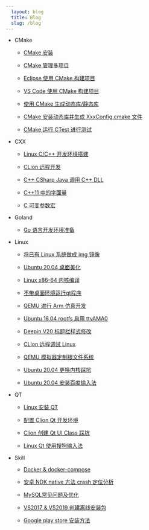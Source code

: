 ```yaml
---
  layout: blog
  title: Blog
  slug: /blog
---
```

* CMake

  * [CMake 安装](blog/CMake/001_InstallCMake.md)

  * [CMake 管理多项目](blog/CMake/002_CmakeMultiproject.md)

  * [Eclipse 使用 CMake 构建项目](blog/CMake/003_CmakeEclipse.md)

  * [VS Code 使用 CMake 构建项目](blog/CMake/004_CmakeVScode.md)

  * [使用 CMake 生成动态库/静态库](blog/CMake/005_CmakeGenerateSharedLib.md)

  * [CMake 安装动态库并生成 XxxConfig.cmake 文件](blog/CMake/006_CmakeInstallSharedLib.md)

  * [CMake 运行 CTest 进行测试](blog/CMake/007_CmakeCTest.md)

* CXX

  * [Linux C/C++ 开发环境搭建](blog/CXX/001_LinuxCxxDevelopmentEnvironment.md)

  * [CLion 远程开发](blog/CXX/002_CLionRemoteDevelopment.md)

  * [C++ CSharp Java 调用 C++ DLL](blog/CXX/003_CxxCsharpJavaCallCxxlib.md)

  * [C++11 中的字面量](blog/CXX/004_CxxVariousStringAndCharacterTypes.md)

  * [C 可变参数宏](blog/CXX/005_CxxVariableParameterMacro.md)

* Goland

  * [Go 语言开发环境准备](blog/Goland/001_DevelopmentEnvironment.md)

* Linux

  * [将已有 Linux 系统做成 img 镜像](blog/Linux/001_LinuxSystemToImage.md)

  * [Ubuntu 20.04 桌面美化](blog/Linux/002_BeautifyUbuntuDesktop.md)

  * [Linux x86-64 内核编译](blog/Linux/003_CompileKernel.md)

  * [不带桌面环境运行qt程序](blog/Linux/004_RunQtGUIWithoutDesktop.md)

  * [QEMU 进行 Arm 仿真开发](blog/Linux/005_QEMUArm.md)

  * [Ubuntu 16.04 rootfs 启用 ttyAMA0](blog/Linux/006_Ubuntu16.04RootfsttyAMA0.md)

  * [Deepin V20 标题栏样式修改](blog/Linux/007_DeepinV20TitleBar.md)

  * [CLion 远程调试 Linux](blog/Linux/008_CLionRemoteDebug.md)

  * [QEMU 模拟器定制根文件系统](blog/Linux/009_QEMUBuildRootfs.md)

  * [Ubuntu 20.04 更换内核踩坑](blog/Linux/010_UbuntuReplaceKernel.md)

  * [Ubuntu 20.04 安装百度输入法](blog/Linux/011_UbuntuInstallBaiduPinyin.md)

* QT

  * [Linux 安装 QT](blog/QT/001_InstallQt.md)

  * [配置 Clion Qt 开发环境](blog/QT/002_CLionQt.md)

  * [Clion 创建 Qt UI Class 踩坑](blog/QT/003_ClionCreateQtUiClass.md)

  * [Linux Qt 使用搜狗输入法](blog/QT/004_QtSogouPinyin.md)

* Skill

  * [Docker & docker-compose](blog/Skill/001_Docker.md)

  * [安卓 NDK native 方法 crash 定位分析](blog/Skill/002_NDKNativeMethodCrash.md)

  * [MySQL常见问题及优化](blog/Skill/003_MySqlCommonProblems.md)

  * [VS2017 & VS2019 创建离线安装包](blog/Skill/004_VS2019OfflineInstaller.md)

  * [Google play store 安装方法](blog/Skill/005_GooglePlayStore.md)

